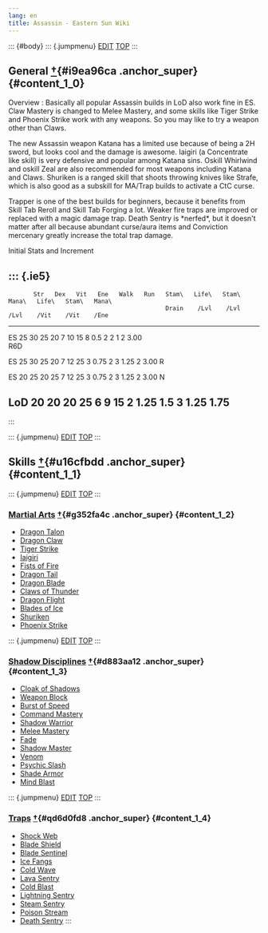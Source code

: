 ```yaml
---
lang: en
title: Assassin - Eastern Sun Wiki
---
```


::: {#body}
::: {.jumpmenu}
[EDIT](https://web.archive.org/web/20200925172327/http://miyoshino.la.coocan.jp/eswiki/?plugin=paraedit&parnum=1&page=Assassin&refer=Assassin)
[TOP](#navigator)
:::

## General [†](https://web.archive.org/web/20200925172327/http://miyoshino.la.coocan.jp/eswiki/?Assassin#i9ea96ca "i9ea96ca"){#i9ea96ca .anchor_super} {#content_1_0}

Overview
:   Basically all popular Assassin builds in LoD also work fine in ES.
    Claw Mastery is changed to Melee Mastery, and some skills like Tiger
    Strike and Phoenix Strike work with any weapons. So you may like to
    try a weapon other than Claws.

The new Assassin weapon Katana has a limited use because of being a 2H
sword, but looks cool and the damage is awesome. Iaigiri (a Concentrate
like skill) is very defensive and popular among Katana sins. Oskill
Whirlwind and oskill Zeal are also recommended for most weapons
including Katana and Claws. Shuriken is a ranged skill that shoots
throwing knives like Strafe, which is also good as a subskill for
MA/Trap builds to activate a CtC curse.

Trapper is one of the best builds for beginners, because it benefits
from Skill Tab Reroll and Skill Tab Forging a lot. Weaker fire traps are
improved or replaced with a magic damage trap. Death Sentry is
\*nerfed\*, but it doesn\'t matter after all because abundant curse/aura
items and Conviction mercenary greatly increase the total trap damage.

Initial Stats and Increment

::: {.ie5}
  ---------------------------------------------------------------------------------------------------
           Str   Dex   Vit   Ene   Walk   Run   Stam\   Life\   Stam\   Mana\   Life\   Stam\   Mana\
                                                Drain    /Lvl    /Lvl    /Lvl    /Vit    /Vit    /Ene
  ------ ----- ----- ----- ----- ------ ----- ------- ------- ------- ------- ------- ------- -------
  ES        25    30    25    20      7    10      15       8     0.5       2       2       1       2
  3.00                                                                                        
  R6D                                                                                         

  ES        25    30    25    20      7    12      25       3    0.75       2       3    1.25       2
  3.00 R                                                                                      

  ES        20    25    20    25      7    12      25       3    0.75       2       3    1.25       2
  3.00 N                                                                                      

  LoD       20    20    20    25      6     9      15       2    1.25     1.5       3    1.25    1.75
  ---------------------------------------------------------------------------------------------------
:::

::: {.jumpmenu}
[EDIT](https://web.archive.org/web/20200925172327/http://miyoshino.la.coocan.jp/eswiki/?plugin=paraedit&parnum=2&page=Assassin&refer=Assassin)
[TOP](#navigator)
:::

## Skills [†](https://web.archive.org/web/20200925172327/http://miyoshino.la.coocan.jp/eswiki/?Assassin#u16cfbdd "u16cfbdd"){#u16cfbdd .anchor_super} {#content_1_1}

::: {.jumpmenu}
[EDIT](https://web.archive.org/web/20200925172327/http://miyoshino.la.coocan.jp/eswiki/?plugin=paraedit&parnum=3&page=Assassin&refer=Assassin)
[TOP](#navigator)
:::

### [Martial Arts](https://web.archive.org/web/20200925172327/http://miyoshino.la.coocan.jp/eswiki/?Martial%20Arts "Martial Arts (3073d)") [†](https://web.archive.org/web/20200925172327/http://miyoshino.la.coocan.jp/eswiki/?Assassin#g352fa4c "g352fa4c"){#g352fa4c .anchor_super} {#content_1_2}

-   [Dragon
    Talon](https://web.archive.org/web/20200925172327/http://miyoshino.la.coocan.jp/eswiki/?Martial%20Arts#w8c45df7)
-   [Dragon
    Claw](https://web.archive.org/web/20200925172327/http://miyoshino.la.coocan.jp/eswiki/?Martial%20Arts#w9f0a1b4)
-   [Tiger
    Strike](https://web.archive.org/web/20200925172327/http://miyoshino.la.coocan.jp/eswiki/?Martial%20Arts#df23da37)
-   [Iaigiri](https://web.archive.org/web/20200925172327/http://miyoshino.la.coocan.jp/eswiki/?Martial%20Arts#t985f1fa)
-   [Fists of
    Fire](https://web.archive.org/web/20200925172327/http://miyoshino.la.coocan.jp/eswiki/?Martial%20Arts#e39d7dc6)
-   [Dragon
    Tail](https://web.archive.org/web/20200925172327/http://miyoshino.la.coocan.jp/eswiki/?Martial%20Arts#mb0e62b3)
-   [Dragon
    Blade](https://web.archive.org/web/20200925172327/http://miyoshino.la.coocan.jp/eswiki/?Martial%20Arts#sg4tarnj)
-   [Claws of
    Thunder](https://web.archive.org/web/20200925172327/http://miyoshino.la.coocan.jp/eswiki/?Martial%20Arts#jab5cf88)
-   [Dragon
    Flight](https://web.archive.org/web/20200925172327/http://miyoshino.la.coocan.jp/eswiki/?Martial%20Arts#l5f0ce18)
-   [Blades of
    Ice](https://web.archive.org/web/20200925172327/http://miyoshino.la.coocan.jp/eswiki/?Martial%20Arts#z2e539fe)
-   [Shuriken](https://web.archive.org/web/20200925172327/http://miyoshino.la.coocan.jp/eswiki/?Martial%20Arts#se6449e9)
-   [Phoenix
    Strike](https://web.archive.org/web/20200925172327/http://miyoshino.la.coocan.jp/eswiki/?Martial%20Arts#xeefacda)

::: {.jumpmenu}
[EDIT](https://web.archive.org/web/20200925172327/http://miyoshino.la.coocan.jp/eswiki/?plugin=paraedit&parnum=4&page=Assassin&refer=Assassin)
[TOP](#navigator)
:::

### [Shadow Disciplines](https://web.archive.org/web/20200925172327/http://miyoshino.la.coocan.jp/eswiki/?Shadow%20Disciplines "Shadow Disciplines (2868d)") [†](https://web.archive.org/web/20200925172327/http://miyoshino.la.coocan.jp/eswiki/?Assassin#d883aa12 "d883aa12"){#d883aa12 .anchor_super} {#content_1_3}

-   [Cloak of
    Shadows](https://web.archive.org/web/20200925172327/http://miyoshino.la.coocan.jp/eswiki/?Shadow%20Disciplines#c0757c12)
-   [Weapon
    Block](https://web.archive.org/web/20200925172327/http://miyoshino.la.coocan.jp/eswiki/?Shadow%20Disciplines#v0652487)
-   [Burst of
    Speed](https://web.archive.org/web/20200925172327/http://miyoshino.la.coocan.jp/eswiki/?Shadow%20Disciplines#ffddd063)
-   [Command
    Mastery](https://web.archive.org/web/20200925172327/http://miyoshino.la.coocan.jp/eswiki/?Shadow%20Disciplines#ae26120e)
-   [Shadow
    Warrior](https://web.archive.org/web/20200925172327/http://miyoshino.la.coocan.jp/eswiki/?Shadow%20Disciplines#ka4942f4)
-   [Melee
    Mastery](https://web.archive.org/web/20200925172327/http://miyoshino.la.coocan.jp/eswiki/?Shadow%20Disciplines#r6b93c19)
-   [Fade](https://web.archive.org/web/20200925172327/http://miyoshino.la.coocan.jp/eswiki/?Shadow%20Disciplines#g5d64244)
-   [Shadow
    Master](https://web.archive.org/web/20200925172327/http://miyoshino.la.coocan.jp/eswiki/?Shadow%20Disciplines#y3689c6d)
-   [Venom](https://web.archive.org/web/20200925172327/http://miyoshino.la.coocan.jp/eswiki/?Shadow%20Disciplines#bfee3ce2)
-   [Psychic
    Slash](https://web.archive.org/web/20200925172327/http://miyoshino.la.coocan.jp/eswiki/?Shadow%20Disciplines#g3aa9b26)
-   [Shade
    Armor](https://web.archive.org/web/20200925172327/http://miyoshino.la.coocan.jp/eswiki/?Shadow%20Disciplines#v2ff7d7d)
-   [Mind
    Blast](https://web.archive.org/web/20200925172327/http://miyoshino.la.coocan.jp/eswiki/?Shadow%20Disciplines#qe9c769b)

::: {.jumpmenu}
[EDIT](https://web.archive.org/web/20200925172327/http://miyoshino.la.coocan.jp/eswiki/?plugin=paraedit&parnum=5&page=Assassin&refer=Assassin)
[TOP](#navigator)
:::

### [Traps](https://web.archive.org/web/20200925172327/http://miyoshino.la.coocan.jp/eswiki/?Traps "Traps (2866d)") [†](https://web.archive.org/web/20200925172327/http://miyoshino.la.coocan.jp/eswiki/?Assassin#qd6d0fd8 "qd6d0fd8"){#qd6d0fd8 .anchor_super} {#content_1_4}

-   [Shock
    Web](https://web.archive.org/web/20200925172327/http://miyoshino.la.coocan.jp/eswiki/?Traps#n02f6532)
-   [Blade
    Shield](https://web.archive.org/web/20200925172327/http://miyoshino.la.coocan.jp/eswiki/?Traps#c34f0662)
-   [Blade
    Sentinel](https://web.archive.org/web/20200925172327/http://miyoshino.la.coocan.jp/eswiki/?Traps#ed4e4dac)
-   [Ice
    Fangs](https://web.archive.org/web/20200925172327/http://miyoshino.la.coocan.jp/eswiki/?Traps#z1495685)
-   [Cold
    Wave](https://web.archive.org/web/20200925172327/http://miyoshino.la.coocan.jp/eswiki/?Traps#id6232b7)
-   [Lava
    Sentry](https://web.archive.org/web/20200925172327/http://miyoshino.la.coocan.jp/eswiki/?Traps#u3db85bb)
-   [Cold
    Blast](https://web.archive.org/web/20200925172327/http://miyoshino.la.coocan.jp/eswiki/?Traps#je6f2ed5)
-   [Lightning
    Sentry](https://web.archive.org/web/20200925172327/http://miyoshino.la.coocan.jp/eswiki/?Traps#z31ca3cf)
-   [Steam
    Sentry](https://web.archive.org/web/20200925172327/http://miyoshino.la.coocan.jp/eswiki/?Traps#o61c9e43)
-   [Poison
    Stream](https://web.archive.org/web/20200925172327/http://miyoshino.la.coocan.jp/eswiki/?Traps#xd59a23c)
-   [Death
    Sentry](https://web.archive.org/web/20200925172327/http://miyoshino.la.coocan.jp/eswiki/?Traps#d73fee68)
:::

